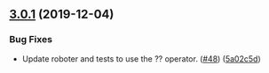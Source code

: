 ## [3.0.1](https://github.com/thenativeweb/processenv/compare/3.0.0...3.0.1) (2019-12-04)


### Bug Fixes

* Update roboter and tests to use the ?? operator. ([#48](https://github.com/thenativeweb/processenv/issues/48)) ([5a02c5d](https://github.com/thenativeweb/processenv/commit/5a02c5d4e023923cfb6c8de43710c27f71e3766a))
